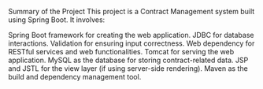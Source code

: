 Summary of the Project
This project is a Contract Management system built using Spring Boot. It involves:

Spring Boot framework for creating the web application.
JDBC for database interactions.
Validation for ensuring input correctness.
Web dependency for RESTful services and web functionalities.
Tomcat for serving the web application.
MySQL as the database for storing contract-related data.
JSP and JSTL for the view layer (if using server-side rendering).
Maven as the build and dependency management tool.
